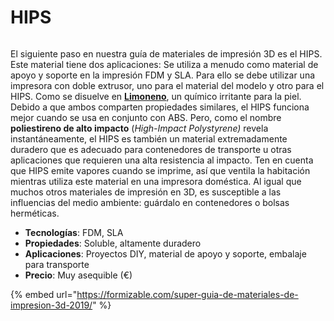 # HIPS

<figure><img src="https://formizable.com/wp-content/uploads/2019/01/HIPS_dissolvable_filament.jpg" alt=""><figcaption></figcaption></figure>

El siguiente paso en nuestra guía de materiales de impresión 3D es el HIPS. Este material tiene dos aplicaciones: Se utiliza a menudo como material de apoyo y soporte en la impresión FDM y SLA. Para ello se debe utilizar una impresora con doble extrusor, uno para el material del modelo y otro para el HIPS. Como se disuelve en [**Limoneno**](https://es.wikipedia.org/wiki/Limoneno), un químico irritante para la piel. Debido a que ambos comparten propiedades similares, el HIPS funciona mejor cuando se usa en conjunto con ABS. Pero, como el nombre **poliestireno de alto impacto** (_High-Impact Polystyrene)_ revela instantáneamente, el HIPS es también un material extremadamente duradero que es adecuado para contenedores de transporte u otras aplicaciones que requieren una alta resistencia al impacto. Ten en cuenta que HIPS emite vapores cuando se imprime, así que ventila la habitación mientras utiliza este material en una impresora doméstica. Al igual que muchos otros materiales de impresión en 3D, es susceptible a las influencias del medio ambiente: guárdalo en contenedores o bolsas herméticas.

* **Tecnologías**: FDM, SLA
* **Propiedades**: Soluble, altamente duradero
* **Aplicaciones**: Proyectos DIY, material de apoyo y soporte, embalaje para transporte
* **Precio**: Muy asequible (€)

{% embed url="https://formizable.com/super-guia-de-materiales-de-impresion-3d-2019/" %}
